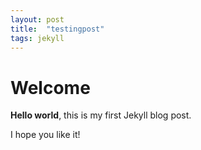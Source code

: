 ```yaml
---
layout: post
title:  "testingpost"
tags: jekyll 
---
```


# Welcome

**Hello world**, this is my first Jekyll blog post.

I hope you like it!
